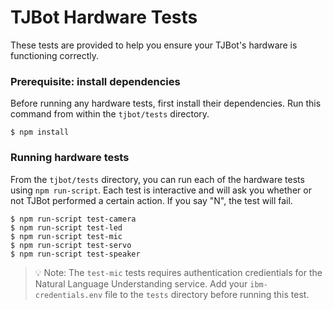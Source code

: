 # TJBot Hardware Tests
These tests are provided to help you ensure your TJBot's hardware is functioning correctly. 

### Prerequisite: install dependencies
Before running any hardware tests, first install their dependencies. Run this command from within the `tjbot/tests` directory.

```
$ npm install
```

### Running hardware tests
From the `tjbot/tests` directory, you can run each of the hardware tests using `npm run-script`. Each test is interactive and will ask you whether or not TJBot performed a certain action. If you say "N", the test will fail.

```
$ npm run-script test-camera
$ npm run-script test-led
$ npm run-script test-mic
$ npm run-script test-servo
$ npm run-script test-speaker
```

> 💡 Note: The `test-mic` tests requires authentication credientials for the Natural Language Understanding service. Add your `ibm-credentials.env` file to the `tests` directory before running this test.
